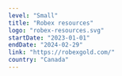 ```yaml
---
level: "Small"
title: "Robex resources"
logo: "robex-resources.svg"
startDate: "2023-01-01"
endDate: "2024-02-29"
link: "https://robexgold.com/"
country: "Canada"
---
```

